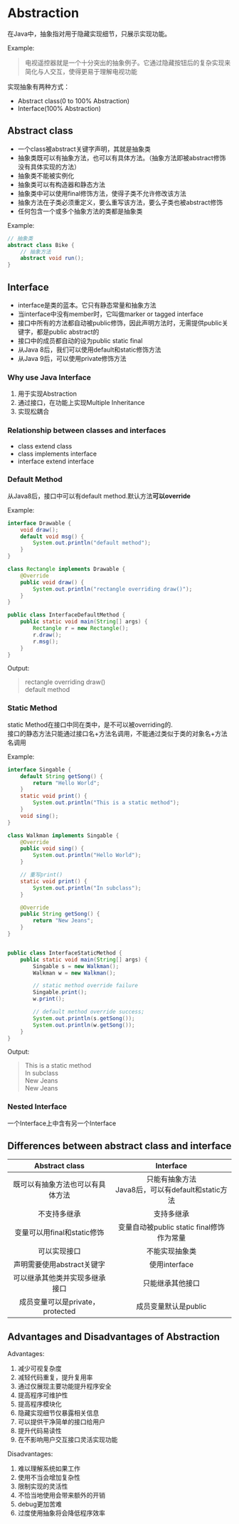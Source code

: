 # Abstraction

在Java中，抽象指对用于隐藏实现细节，只展示实现功能。

Example:
> 电视遥控器就是一个十分突出的抽象例子。它通过隐藏按钮后的复杂实现来简化与人交互，使得更易于理解电视功能

实现抽象有两种方式：
- Abstract class(0 to 100% Abstraction)
- Interface(100% Abstraction)

## Abstract class

- 一个class被abstract关键字声明，其就是抽象类
- 抽象类既可以有抽象方法，也可以有具体方法。（抽象方法即被abstract修饰没有具体实现的方法）
- 抽象类不能被实例化
- 抽象类可以有构造器和静态方法
- 抽象类中可以使用final修饰方法，使得子类不允许修改该方法
- 抽象方法在子类必须重定义，要么重写该方法，要么子类也被abstract修饰
- 任何包含一个或多个抽象方法的类都是抽象类

Example:
```java
// 抽象类
abstract class Bike {
    // 抽象方法
    abstract void run();
}
```

## Interface

- interface是类的蓝本。它只有静态常量和抽象方法
- 当interface中没有member时，它叫做marker or tagged interface
- 接口中所有的方法都自动被public修饰，因此声明方法时，无需提供public关键字，都是public abstract的
- 接口中的成员都自动的设为public static final
- 从Java 8后，我们可以使用default和static修饰方法
- 从Java 9后，可以使用private修饰方法

### Why use Java Interface

1. 用于实现Abstraction
2. 通过接口，在功能上实现Multiple Inheritance
3. 实现松耦合

### Relationship between classes and interfaces

- class extend class
- class implements interface
- interface extend interface

### Default Method

从Java8后，接口中可以有default method.默认方法**可以override**

Example:
```java
interface Drawable {
    void draw();
    default void msg() {
        System.out.println("default method");
    }
}

class Rectangle implements Drawable {
    @Override
    public void draw() {
        System.out.println("rectangle overriding draw()");
    }
}

public class InterfaceDefaultMethod {
    public static void main(String[] args) {
        Rectangle r = new Rectangle();
        r.draw();
        r.msg();
    }
}
```

Output:
> rectangle overriding draw()  
default method

### Static Method

static Method在接口中同在类中，是不可以被overriding的.  
接口的静态方法只能通过接口名+方法名调用，不能通过类似于类的对象名+方法名调用

Example:
```java
interface Singable {
    default String getSong() {
        return "Hello World";
    }
    static void print() {
        System.out.println("This is a static method");
    }
    void sing();
}

class Walkman implements Singable {
    @Override
    public void sing() {
        System.out.println("Hello World");
    }

    // 重写print()
    static void print() {
        System.out.println("In subclass");
    }

    @Override
    public String getSong() {
        return "New Jeans";
    }
}


public class InterfaceStaticMethod {
    public static void main(String[] args) {
        Singable s = new Walkman();
        Walkman w = new Walkman();

        // static method override failure
        Singable.print();
        w.print();

        // default method override success;
        System.out.println(s.getSong());
        System.out.println(w.getSong());
    }
}
```

Output:
> This is a static method  
In subclass  
New Jeans  
New Jeans

### Nested Interface

一个Interface上中含有另一个Interface

## Differences between abstract class and interface

|    **Abstract class**    |             **Interface**             |
|:------------------------:|:-------------------------------------:|
|     既可以有抽象方法也可以有具体方法     | 只能有抽象方法<br>Java8后，可以有default和static方法 |
|          不支持多继承          |                 支持多继承                 | 
|   变量可以用final和static修饰    |    变量自动被public static final修饰作为常量     |
|          可以实现接口          |                不能实现抽象类                |
|    声明需要使用abstract关键字     |              使用interface              |
|     可以继承其他类并实现多继承接口      |               只能继承其他接口                |
| 成员变量可以是private，protected |             成员变量默认是public             |

## Advantages and Disadvantages of Abstraction

Advantages:
1. 减少可视复杂度
2. 减轻代码重复，提升复用率
3. 通过仅展现主要功能提升程序安全
4. 提高程序可维护性
5. 提高程序模块化
6. 隐藏实现细节仅暴露相关信息
7. 可以提供干净简单的接口给用户
8. 提升代码易读性
9. 在不影响用户交互接口灵活实现功能

Disadvantages:
1. 难以理解系统如果工作
2. 使用不当会增加复杂性
3. 限制实现的灵活性
4. 不恰当地使用会带来额外的开销
5. debug更加苦难
6. 过度使用抽象将会降低程序效率

